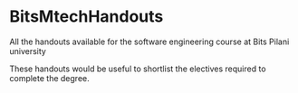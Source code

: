 # BitsMtechHandouts
All the handouts available for the software engineering course at Bits Pilani university

These handouts would be useful to shortlist the electives required to complete the degree.


